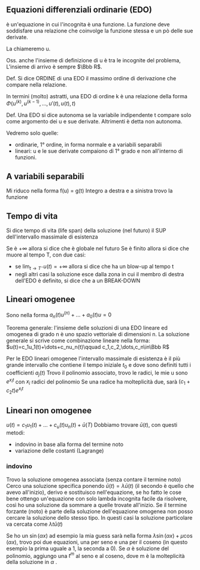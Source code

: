 
## Equazioni differenziali ordinarie (EDO)

è un'equazione in cui l'incognita è una funzione. La funzione deve soddisfare una relazione che coinvolge 
la funzione stessa e un pò delle sue derivate.

La chiameremo u.

Oss. anche l'insieme di definizione di u è tra le incognite del problema, L'insieme di arrivo è sempre $\Bbb R$.

Def. Si dice ORDINE di una EDO il massimo ordine di derivazione
che compare nella relazione.

In termini (molto) astratti, una EDO di ordine k è una relazione della forma
$\Phi (u^{(k)},u^{(k-1)},\dots,u'(t),u(t),t)$

Def. Una EDO si dice autonoma se la variabile indipendente t compare solo come argomento dei u e sue derivate.
Altrimenti è detta non autonoma.

Vedremo solo quelle:
- ordinarie, 1° ordine, in forma normale e a variabili separabili
- lineari: u e le sue derivate compaiono di 1° grado e non all'interno di funzioni.


## A variabili separabili

Mi riduco nella forma f(u) = g(t)
Integro a destra e a sinistra
trovo la funzione


## Tempo di vita
Si dice tempo di vita (life span) della soluzione (nel futuro) il SUP dell'intervallo massimale di esistenza

Se è $+\infty$ allora si dice che è globale nel futuro
Se è finito allora si dice che muore al tempo T, con due casi:
- se $\lim_{t\to T^-}u(t)=+\infty$ allora si dice che ha un blow-up al tempo t
- negli altri casi la soluzione esce dalla zona in cui il membro di destra dell'EDO è definito, si dice che a un
BREAK-DOWN

## Lineari omogenee
Sono nella forma $a_n(t)u^{(n)}+\dots+a_0(t)u = 0$

Teorema generale: l'insieme delle soluzioni di una EDO lineare ed omogenea di grado n è uno spazio vettoriale di dimensioni n.
La soluzione generale si scrive come combinazione lineare nella forma:
$u(t)=c_1u_1(t)+\dots+c_nu_n(t)\qquad c_1,c_2,\dots,c_n\in\Bbb R$

Per le EDO lineari omogenee l'intervallo massimale di esistenza è il più grande intervallo che contiene il tempo iniziale
$t_0$ e dove sono definiti tutti i coefficienti $a_j(t)$
Trovo il polinomio associato, trovo le radici, le mie u sono $e^{x_it}$ con $x_i$ radici del polinomio
Se una radice ha molteplicità due, sarà $(c_1+c_2t)e^{x_it}$

## Lineari non omogenee
$u(t)=c_1u_1(t)+\dots+c_u(t)u_n(t)+\bar u(T)$
Dobbiamo trovare $\bar u(t)$, con questi metodi:
- indovino in base alla forma del termine noto
- variazione delle costanti (Lagrange)

### indovino
Trovo la soluzione omogenea associata (senza contare il termine noto)
Cerco una soluzione specifica ponendo $\bar u(t)=\lambda \bar u(t)$ (il secondo è quello che avevo all'inizio), derivo e sostituisco nell'equazione, se ho fatto le cose bene ottengo un'equazione con solo lambda incognita facile da risolvere, così ho una soluzione da sommare a quelle trovate all'inizio.
Se il termine forzante (noto) è parte della soluzione dell'equazione omogenea non posso cercare la soluzione dello stesso tipo. In questi casi la soluzione particolare va cercata come $\lambda t \bar u(t)$

Se ho un $\sin (\alpha x)$ ad esempio la mia guess sarà nella forma $\lambda\sin (\alpha x)+\mu\cos (\alpha x)$, trovo poi due equazioni, una per seno e una per il coseno (in questo esempio la prima uguale a 1, la seconda a 0). Se $\alpha$ è soluzione del polinomio, aggiungo una $t^m$ al seno e al coseno, dove m è la molteplicità della soluzione in $\alpha$ .

